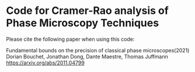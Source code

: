 # Code for Cramer-Rao analysis of Phase Microscopy Techniques

Please cite the following paper when using this code:

Fundamental bounds on the precision of classical phase microscopes(2021)
Dorian Bouchet, Jonathan Dong, Dante Maestre, Thomas Juffmann
https://arxiv.org/abs/2011.04799
